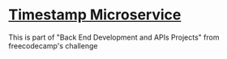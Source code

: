 
# [Timestamp Microservice](https://www.freecodecamp.org/learn/apis-and-microservices/apis-and-microservices-projects/timestamp-microservice)

This is part of "Back End Development and APIs Projects" from freecodecamp's challenge